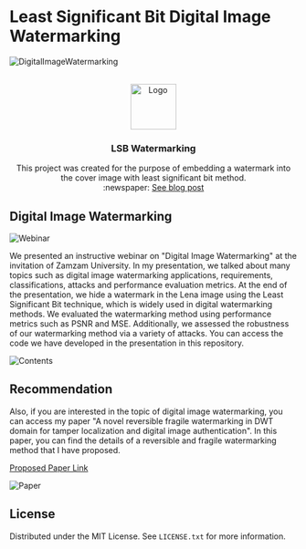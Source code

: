# Least Significant Bit Digital Image Watermarking

![DigitalImageWatermarking](https://github.com/azizoglu/LSBWatermarking/blob/main/assets/digital-image-watermarking.png?raw=true)

<!-- PROJECT -->
<br />
<div align="center">
   <img src="images/logo.png" alt="Logo" width="80" height="80">

  <h3 align="center">LSB Watermarking</h3>

  <p align="center">
    This project was created for the purpose of embedding a watermark into the cover image with least significant bit method. 
     <br/>
    :newspaper: <a href = "https://www.gokhanazizoglu.com/dijital-goruntu-damgalama-digital-image-watermarking/">See blog post</a>
  </p>
</div>


## Digital Image Watermarking

![Webinar](https://github.com/azizoglu/LSBWatermarking/blob/main/assets/webinar.png?raw=true)

We presented an instructive webinar on "Digital Image Watermarking" at the invitation of Zamzam University. In my presentation, we talked about many topics such as digital image watermarking applications, requirements, classifications, attacks and performance evaluation metrics. At the end of the presentation, we hide a watermark in the Lena image using the Least Significant Bit technique, which is widely used in digital watermarking methods. We evaluated the watermarking method using performance metrics such as PSNR and MSE. Additionally, we assessed the robustness of our watermarking method via a variety of attacks. You can access the code we have developed in the presentation in this repository.

![Contents](https://github.com/azizoglu/LSBWatermarking/blob/main/assets/contents.png?raw=true)

## Recommendation

Also, if you are interested in the topic of digital image watermarking, you can access my paper "A novel reversible fragile watermarking in DWT domain for tamper localization and digital image authentication". In this paper, you can find the details of a reversible and fragile watermarking method that I have proposed.

<a href = "https://ieeexplore.ieee.org/abstract/document/9486339">Proposed Paper Link</a>

![Paper](https://github.com/azizoglu/LSBWatermarking/blob/main/assets/paper.png?raw=true)


## License

Distributed under the MIT License. See `LICENSE.txt` for more information.
